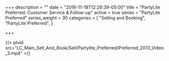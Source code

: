 +++
description = ""
date = "2016-11-18T12:26:39-05:00"
title = "PartyLite Preferred: Customer Service & Follow-up"
active = true
series = "PartyLite Preferred"
series_weight = 30
categories = [
  "Selling and Booking",
  "PartyLite Preferred",
]

+++

{{< plvid src="LC_Main_Sell_And_Book/Sell/Partylite_Preferred/Preferred_2013_Video_3.mp4" >}}
